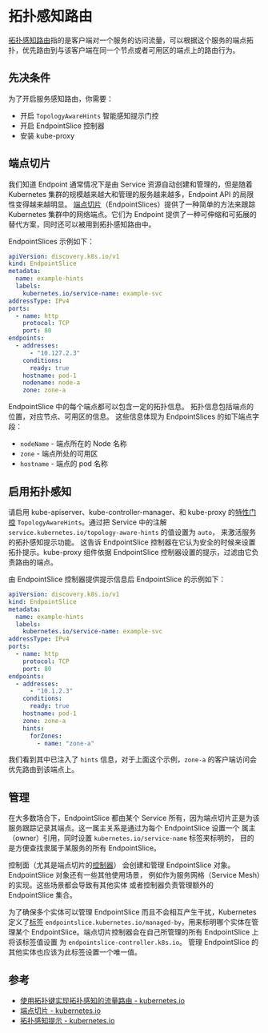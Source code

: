 # 拓扑感知路由

[拓扑感知路由](https://kubernetes.io/zh/docs/concepts/services-networking/service-topology/)指的是客户端对一个服务的访问流量，可以根据这个服务的端点拓扑，优先路由到与该客户端在同一个节点或者可用区的端点上的路由行为。

## 先决条件

为了开启服务感知路由，你需要：

- 开启 `TopologyAwareHints` 智能感知提示门控
- 开启 EndpointSlice 控制器
- 安装 kube-proxy

## 端点切片

我们知道 Endpoint 通常情况下是由 Service 资源自动创建和管理的，但是随着 Kubernetes 集群的规模越来越大和管理的服务越来越多，Endpoint API 的局限性变得越来越明显。 [端点切片](https://kubernetes.io/zh/docs/concepts/services-networking/endpoint-slices/)（EndpointSlices）提供了一种简单的方法来跟踪 Kubernetes 集群中的网络端点。它们为 Endpoint 提供了一种可伸缩和可拓展的替代方案，同时还可以被用到拓扑感知路由中。

EndpointSlices 示例如下：

```yaml
apiVersion: discovery.k8s.io/v1
kind: EndpointSlice
metadata:
  name: example-hints
  labels:
    kubernetes.io/service-name: example-svc
addressType: IPv4
ports:
  - name: http
    protocol: TCP
    port: 80
endpoints:
  - addresses:
      - "10.127.2.3"
    conditions:
      ready: true
    hostname: pod-1
    nodename: node-a
    zone: zone-a
```

EndpointSlice 中的每个端点都可以包含一定的拓扑信息。 拓扑信息包括端点的位置，对应节点、可用区的信息。 这些信息体现为 EndpointSlices 的如下端点字段：

- `nodeName` - 端点所在的 Node 名称
- `zone` - 端点所处的可用区
- `hostname` - 端点的 pod 名称

## 启用拓扑感知

请启用 kube-apiserver、kube-controller-manager、和 kube-proxy 的[特性门控](https://kubernetes.io/zh/docs/reference/command-line-tools-reference/feature-gates/) `TopologyAwareHints`。通过把 Service 中的注解 `service.kubernetes.io/topology-aware-hints` 的值设置为 `auto`， 来激活服务的拓扑感知提示功能。 这告诉 EndpointSlice 控制器在它认为安全的时候来设置拓扑提示。kube-proxy 组件依据 EndpointSlice 控制器设置的提示，过滤由它负责路由的端点。

由 EndpointSlice 控制器提供提示信息后 EndpointSlice 的示例如下：

```yaml
apiVersion: discovery.k8s.io/v1
kind: EndpointSlice
metadata:
  name: example-hints
  labels:
    kubernetes.io/service-name: example-svc
addressType: IPv4
ports:
  - name: http
    protocol: TCP
    port: 80
endpoints:
  - addresses:
      - "10.1.2.3"
    conditions:
      ready: true
    hostname: pod-1
    zone: zone-a
    hints:
      forZones:
        - name: "zone-a"
```

我们看到其中已注入了 `hints` 信息，对于上面这个示例，`zone-a` 的客户端访问会优先路由到该端点上。

## 管理

在大多数场合下，EndpointSlice 都由某个 Service 所有，因为端点切片正是为该服务跟踪记录其端点。这一属主关系是通过为每个 EndpointSlice 设置一个 属主（owner）引用，同时设置 `kubernetes.io/service-name` 标签来标明的， 目的是方便查找隶属于某服务的所有 EndpointSlice。

控制面（尤其是端点切片的[控制器](https://kubernetes.io/zh/docs/concepts/architecture/controller/)） 会创建和管理 EndpointSlice 对象。EndpointSlice 对象还有一些其他使用场景， 例如作为服务网格（Service Mesh）的实现。这些场景都会导致有其他实体 或者控制器负责管理额外的 EndpointSlice 集合。

为了确保多个实体可以管理 EndpointSlice 而且不会相互产生干扰，Kubernetes 定义了[标签](https://kubernetes.io/zh/docs/concepts/overview/working-with-objects/labels/) `endpointslice.kubernetes.io/managed-by`，用来标明哪个实体在管理某个 EndpointSlice。端点切片控制器会在自己所管理的所有 EndpointSlice 上将该标签值设置 为 `endpointslice-controller.k8s.io`。 管理 EndpointSlice 的其他实体也应该为此标签设置一个唯一值。

## 参考

- [使用拓扑键实现拓扑感知的流量路由 - kubernetes.io](https://kubernetes.io/zh/docs/concepts/services-networking/service-topology/)
- [端点切片 - kubernetes.io](https://kubernetes.io/zh/docs/concepts/services-networking/endpoint-slices/)
- [拓扑感知提示 - kubernetes.io](https://kubernetes.io/zh/docs/concepts/services-networking/topology-aware-hints/)

